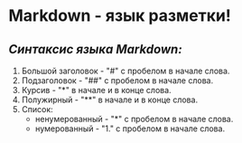 # **Markdown** - язык разметки!
## *Синтаксис языка Markdown:*
1. Большой заголовок - "#" с пробелом в начале слова.
2. Подзаголовок - "##" с пробелом в начале слова.
3. Курсив - "*" в начале и в конце слова.
4. Полужирный - "**" в начале и в конце слова.
5. Список:
    * ненумерованный - "*" с пробелом в начале слова.
    * нумерованный - "1." с пробелом в начале слова.
    